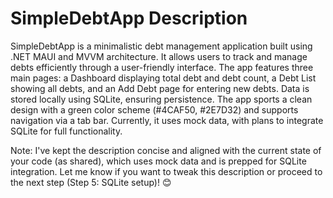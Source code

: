 # SimpleDebtApp  Description

SimpleDebtApp is a minimalistic debt management application built using .NET MAUI and MVVM architecture. It allows users to track and manage debts efficiently through a user-friendly interface. The app features three main pages: a Dashboard displaying total debt and debt count, a Debt List showing all debts, and an Add Debt page for entering new debts. Data is stored locally using SQLite, ensuring persistence. The app sports a clean design with a green color scheme (#4CAF50, #2E7D32) and supports navigation via a tab bar. Currently, it uses mock data, with plans to integrate SQLite for full functionality.

Note: I've kept the description concise and aligned with the current state of your code (as shared), which uses mock data and is prepped for SQLite integration. Let me know if you want to tweak this description or proceed to the next step (Step 5: SQLite setup)! 😊
